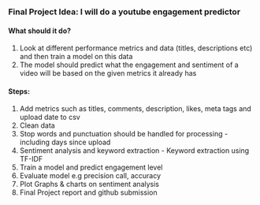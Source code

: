 ### Final Project Idea: I will do a youtube engagement predictor

#### What should it do?

1. Look at different performance metrics and data (titles, descriptions etc) and then train a model on this data
2. The model should predict what the engagement and sentiment of a video will be based on the given metrics it already has




#### Steps:
1. Add metrics such as titles, comments, description, likes, meta tags and upload date to csv
2. Clean data
3. Stop words and punctuation should be handled for processing - including days since upload
4. Sentiment analysis and keyword extraction - Keyword extraction using TF-IDF
5. Train a model and predict engagement level
6. Evaluate model e.g precision call, accuracy
7. Plot Graphs & charts on sentiment analysis
8. Final Project report and github submission